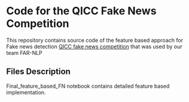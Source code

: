 # Code for the QICC Fake News Competition

This repository contains source code of the feature based approach for Fake news detection [QICC fake news competition](https://sites.google.com/view/fakenews-contest) that was used by our team FAR-NLP

## Files Description
Final_feature_based_FN notebook contains detailed feature based implementation.
